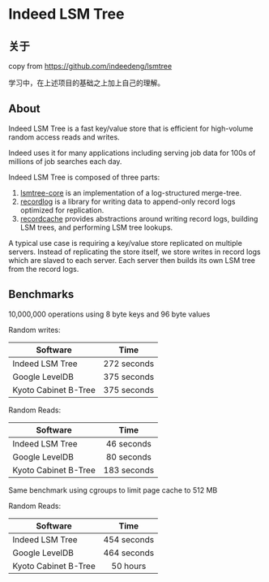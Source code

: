 # Indeed LSM Tree

## 关于

copy from https://github.com/indeedeng/lsmtree

学习中，在上述项目的基础之上加上自己的理解。

## About

Indeed LSM Tree is a fast key/value store that is efficient for high-volume random access reads and writes.

Indeed uses it for many applications including serving job data for 100s of millions of job searches each day.

Indeed LSM Tree is composed of three parts:

1. [lsmtree-core](https://github.com/indeedeng/lsmtree/tree/master/lsmtree-core) is an implementation of a log-structured merge-tree.
2. [recordlog](https://github.com/indeedeng/lsmtree/tree/master/recordlog) is a library for writing data to append-only record logs optimized for replication.
3. [recordcache](https://github.com/indeedeng/lsmtree/tree/master/recordcache) provides abstractions around writing record logs, building LSM trees, and performing LSM tree lookups.

A typical use case is requiring a key/value store replicated on multiple servers. Instead of replicating the store itself, we store writes in record logs which are slaved to each server. Each server then builds its own LSM tree from the record logs.

## Benchmarks

10,000,000 operations using 8 byte keys and 96 byte values

Random writes:

| Software        | Time           |
| ------------- |:-------------:|
|Indeed LSM Tree|272 seconds|
|Google LevelDB|375 seconds|
|Kyoto Cabinet B-Tree|375 seconds|

Random Reads:

| Software        | Time           |
| ------------- |:-------------:|
|Indeed LSM Tree|46 seconds|
|Google LevelDB|80 seconds|
|Kyoto Cabinet B-Tree|183 seconds|

Same benchmark using cgroups to limit page cache to 512 MB

Random Reads:

| Software        | Time           |
| ------------- |:-------------:|
|Indeed LSM Tree|454 seconds|
|Google LevelDB|464 seconds|
|Kyoto Cabinet B-Tree|50 hours|
